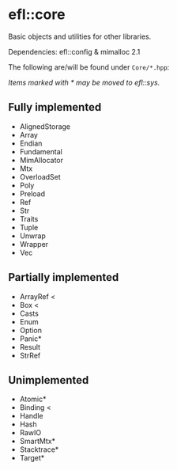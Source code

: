 # efl::core

Basic objects and utilities for other libraries.

Dependencies: efl::config & mimalloc 2.1

The following are/will be found under ``Core/*.hpp``:

*Items marked with \* may be moved to efl::sys.*

## Fully implemented

- AlignedStorage
- Array
- Endian
- Fundamental
- MimAllocator
- Mtx
- OverloadSet
- Poly
- Preload
- Ref
- Str
- Traits
- Tuple
- Unwrap
- Wrapper
- Vec

## Partially implemented

- ArrayRef  <
- Box       <
- Casts
- Enum
- Option
- Panic*
- Result
- StrRef
  
## Unimplemented

- Atomic*
- Binding   <
- Handle
- Hash
- RawIO
- SmartMtx*
- Stacktrace*
- Target*
